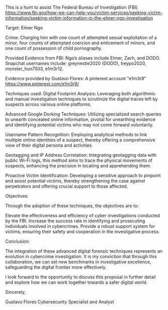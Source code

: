 This is a hunt to assist The Federal Bureau of Investigation (FBI)
https://www.fbi.gov/how-we-can-help-you/victim-services/seeking-victim-information/seeking-victim-information-in-the-elmer-ngo-investigation

Target: Elmer Ngo

Crime: Charging him with one count of attempted sexual exploitation of a minor, four counts of attempted coercion and enticement of minors, and one count of possession of child pornography.  

Provided Evidence from FBI: Ngo’s aliases include Elmer, Zach, and DODO. Snapchat usernames include: greynestle2020 (DODO), treypo2020, monster_hun7503, e1m3r12.

Evidence provided by Gustavo Flores:  A pinterest account "e1m3r9" https://www.pinterest.com/e1m3r9/

Techniques used:
Digital Footprint Analysis: Leveraging both algorithmic and manual investigation techniques to scrutinize the digital traces left by suspects across various online platforms.

Advanced Google Dorking Techniques: Utilizing specialized search queries to unearth concealed online information, pivotal for unearthing evidence and identifying potential victims who may not come forward voluntarily.

Username Pattern Recognition: Employing analytical methods to link multiple online identities of a suspect, thereby offering a comprehensive view of their digital persona and activities.

Geotagging and IP Address Correlation: Integrating geotagging data with public Wi-Fi logs, this method aims to trace the physical movements of suspects, enhancing the precision in locating and apprehending them.

Proactive Victim Identification: Developing a sensitive approach to pinpoint and assist potential victims, thereby strengthening the case against perpetrators and offering crucial support to those affected.

Objectives:

Through the adoption of these techniques, the objectives are to:

Elevate the effectiveness and efficiency of cyber investigations conducted by the FBI.
Increase the success rate in identifying and prosecuting individuals involved in cybercrimes.
Provide a robust support system for victims, ensuring their safety and cooperation in the investigative process.

Conclusion:

The integration of these advanced digital forensic techniques represents an evolution in cybercrime investigation. It is my conviction that through this collaboration, we can set new benchmarks in investigative excellence, safeguarding the digital frontier more effectively.

I look forward to the opportunity to discuss this proposal in further detail and explore how we can work together towards a safer digital world.


Sincerely,

Gustavo Flores
Cybersecurity Specialist and Analyst
